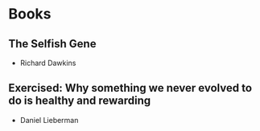 # Books

## The Selfish Gene
- Richard Dawkins

## Exercised: Why something we never evolved to do is healthy and rewarding
- Daniel Lieberman

## 
